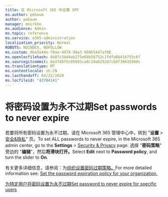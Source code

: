 ```yaml
---
title: 在 Microsoft 365 中设置 SPF
ms.author: pebaum
author: pebaum
manager: mnirkhe
ms.audience: Admin
ms.topic: reference
ms.service: o365-administration
localization_priority: Normal
ROBOTS: NOINDEX, NOFOLLOW
ms.custom: 0ba5e44e-f0ae-4978-98a3-90065447af08
ms.openlocfilehash: 6b87c5b44ab275e69b58752c1fdfa8b416755c6f
ms.sourcegitcommit: 6a3748f5c05693ca0c19a829287cb8f30635940c
ms.translationtype: MT
ms.contentlocale: zh-CN
ms.lasthandoff: 04/22/2020
ms.locfileid: "43784141"
---
```

# <a name="set-passwords-to-never-expire"></a><span data-ttu-id="02c4b-102">将密码设置为永不过期</span><span class="sxs-lookup"><span data-stu-id="02c4b-102">Set passwords to never expire</span></span> 

<span data-ttu-id="02c4b-103">若要将所有密码设置为永不过期，请在 Microsoft 365 管理中心中，转到 "**设置** > [安全&amp;隐私](https://portal.office.com/adminportal/home#/settings/security)" 页。</span><span class="sxs-lookup"><span data-stu-id="02c4b-103">To set ALL passwords to never expire, in the Microsoft 365 admin center, go to the **Settings** > [Security &amp; Privacy](https://portal.office.com/adminportal/home#/settings/security) page.</span></span> <span data-ttu-id="02c4b-104">选择 "**密码策略**" 旁边的 "**编辑**"，然后**将滑块打开。**</span><span class="sxs-lookup"><span data-stu-id="02c4b-104">Select **Edit** next to **Password policy**, and turn the slider to **On**.</span></span>
  
<span data-ttu-id="02c4b-105">有关更多详细信息，请参阅：为[组织设置密码过期策略。](https://docs.microsoft.com/office365/admin/manage/set-password-expiration-policy)</span><span class="sxs-lookup"><span data-stu-id="02c4b-105">For more detailed information see: [Set the password expiration policy for your organization.](https://docs.microsoft.com/office365/admin/manage/set-password-expiration-policy)</span></span>
  
[<span data-ttu-id="02c4b-106">为特定用户将密码设置为永不过期</span><span class="sxs-lookup"><span data-stu-id="02c4b-106">Set password to never expire for specific users</span></span>](https://docs.microsoft.com/office365/admin/add-users/set-password-to-never-expire)
  
